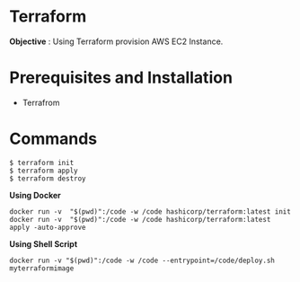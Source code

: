 # Terraform

**Objective** : Using Terraform provision AWS EC2 Instance.

# Prerequisites and Installation

- Terrafrom

# Commands

```
$ terraform init
$ terraform apply
$ terraform destroy
```
**Using Docker**

```
docker run -v  "$(pwd)":/code -w /code hashicorp/terraform:latest init
docker run -v  "$(pwd)":/code -w /code hashicorp/terraform:latest apply -auto-approve
```
**Using Shell Script**

```
docker run -v "$(pwd)":/code -w /code --entrypoint=/code/deploy.sh myterraformimage
```

